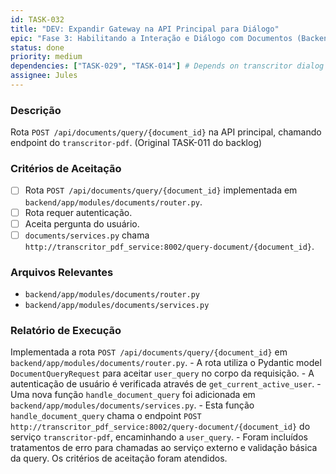 ```yaml
---
id: TASK-032
title: "DEV: Expandir Gateway na API Principal para Diálogo"
epic: "Fase 3: Habilitando a Interação e Diálogo com Documentos (Backend do Transcritor-PDF)"
status: done
priority: medium
dependencies: ["TASK-029", "TASK-014"] # Depends on transcritor dialog endpoint and API documents module
assignee: Jules
---
```


### Descrição

Rota `POST /api/documents/query/{document_id}` na API principal, chamando endpoint do `transcritor-pdf`. (Original TASK-011 do backlog)

### Critérios de Aceitação

- [ ] Rota `POST /api/documents/query/{document_id}` implementada em `backend/app/modules/documents/router.py`.
- [ ] Rota requer autenticação.
- [ ] Aceita pergunta do usuário.
- [ ] `documents/services.py` chama `http://transcritor_pdf_service:8002/query-document/{document_id}`.

### Arquivos Relevantes

* `backend/app/modules/documents/router.py`
* `backend/app/modules/documents/services.py`

### Relatório de Execução

Implementada a rota `POST /api/documents/query/{document_id}` em `backend/app/modules/documents/router.py`.
    - A rota utiliza o Pydantic model `DocumentQueryRequest` para aceitar `user_query` no corpo da requisição.
    - A autenticação de usuário é verificada através de `get_current_active_user`.
    - Uma nova função `handle_document_query` foi adicionada em `backend/app/modules/documents/services.py`.
    - Esta função `handle_document_query` chama o endpoint `POST http://transcritor_pdf_service:8002/query-document/{document_id}` do serviço `transcritor-pdf`, encaminhando a `user_query`.
    - Foram incluídos tratamentos de erro para chamadas ao serviço externo e validação básica da query.
    Os critérios de aceitação foram atendidos.
